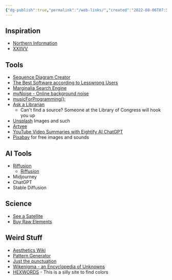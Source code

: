 ```yaml
---
{"dg-publish":true,"permalink":"/web-links/","created":"2022-08-06T07:58:04.000-04:00","updated":"2023-12-29T17:46:01.105-05:00"}
---
```


## Inspiration
- [Northern Information](https://nor.the-rn.info)
- [XXIIVV](https://wiki.xxiivv.com/site/home.html)
## Tools
- [Sequence Diagram Creator](https://swimlanes.io/gallery/full-syntax)
- [The Best Software according to Lesswrong Users](https://www.lesswrong.com/posts/zHS4FJhByRjqsuH4o/the-best-software-for-every-need)
- [Marginalia Search Engine](https://search.marginalia.nu)
- [myNoise - Online background noise](https://mynoise.net/NoiseMachines/anamnesisSoundscapeGenerator.php?utm_campaign=Recomendo&utm_medium=email&utm_source=Revue%20newsletter)
- [musicForProgramming();](https://musicforprogramming.net/latest/?utm_campaign=Recomendo&utm_medium=email&utm_source=Revue%20newsletter)
- [Ask a Librarian](https://ask.loc.gov/?utm_campaign=Recomendo&utm_medium=email&utm_source=Revue%20newsletter)
	- Can't find a source? Someone at the Library of Congress will hook you up
- [Unsplash](https://unsplash.com/backgrounds/nature) Images and such
- [Artvee](https://artvee.com)
- [YouTube Video Summaries with Eightify AI ChatGPT](https://www.eightify.app)
- [Pixabay](https://pixabay.com) for free images and sounds

## AI Tools
- [Riffusion](https://www.riffusion.com/about)
	- [Riffusion](https://www.riffusion.com/?&prompt=dj+scooter+jazz+jam&seed=3324&denoising=0.75&seedImageId=og_beat)
- Midjourney
- ChatGPT
- Stable Diffusion

## Science
- [See a Satellite](https://james.darpinian.com/satellites/?utm_campaign=Recomendo&utm_medium=email&utm_source=Revue%20newsletter)
- [Buy Raw Elements](https://luciteria.com/elements-for-sale)

## Weird Stuff
- [Aesthetics Wiki](https://aesthetics.fandom.com/wiki/Aesthetics_Wiki)
- [Pattern Generator](https://doodad.dev/pattern-generator)
- [Just the punctuation](https://just-the-punctuation.glitch.me)
- [Wikenigma - an Encyclopedia of Unknowns](https://wikenigma.org.uk/start?utm_source=substack&utm_medium=email#)
- [HEXWORDS](https://hexwords.netlify.app) - This is a silly site to find colors